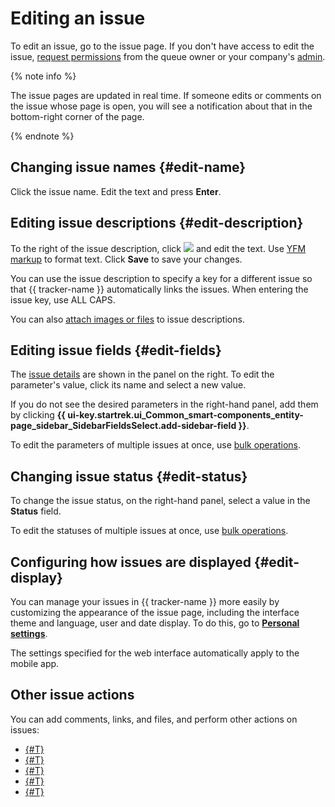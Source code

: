 # Editing an issue

To edit an issue, go to the issue page. If you don't have access to edit the issue, [request permissions](../faq.md#section_xgr_zng_4bb) from the queue owner  or your company's [admin](../role-model.md).

{% note info %}

The issue pages are updated in real time. If someone edits or comments on the issue whose page is open, you will see a notification about that in the bottom-right corner of the page.

{% endnote %}

## Changing issue names {#edit-name}

Click the issue name. Edit the text and press **Enter**.

## Editing issue descriptions {#edit-description}

To the right of the issue description, click ![](../../_assets/tracker/svg/icon-edit.svg) and edit the text. Use [YFM markup](markup.md) to format text. Click **Save** to save your changes.


You can use the issue description to specify a key for a different issue so that {{ tracker-name }} automatically links the issues. When entering the issue key, use ALL CAPS.


You can also [attach images or files](attach-file.md) to issue descriptions.

## Editing issue fields {#edit-fields}

The [issue details](create-param.md##default-fields) are shown in the panel on the right. To edit the parameter's value, click its name and select a new value.

If you do not see the desired parameters in the right-hand panel, add them by clicking **{{ ui-key.startrek.ui_Common_smart-components_entity-page_sidebar_SidebarFieldsSelect.add-sidebar-field }}**.

To edit the parameters of multiple issues at once, use [bulk operations](../manager/bulk-change.md#change-parameters).

## Changing issue status {#edit-status}

To change the issue status, on the right-hand panel, select a value in the **Status** field.

To edit the statuses of multiple issues at once, use [bulk operations](../manager/bulk-change.md#change-status).

## Configuring how issues are displayed {#edit-display}

You can manage your issues in {{ tracker-name }} more easily by customizing the appearance of the issue page, including the interface theme and language, user and date display. To do this, go to [**Personal settings**](personal.md).

The settings specified for the web interface automatically apply to the mobile app.

## Other issue actions

You can add comments, links, and files, and perform other actions on issues:

* [{#T}](comments.md)
* [{#T}](checklist.md)
* [{#T}](ticket-links.md)
* [{#T}](attach-file.md)
* [{#T}](move-ticket.md)

